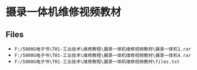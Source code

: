 # 摄录一体机维修视频教材

## Files

- `F:/5000G电子书\T01-工业技术\维修教程\摄录一体机维修视频教材\摄录一体机1.rar`
- `F:/5000G电子书\T01-工业技术\维修教程\摄录一体机维修视频教材\摄录一体机4.rar`
- `F:/5000G电子书\T01-工业技术\维修教程\摄录一体机维修视频教材\files.txt`
